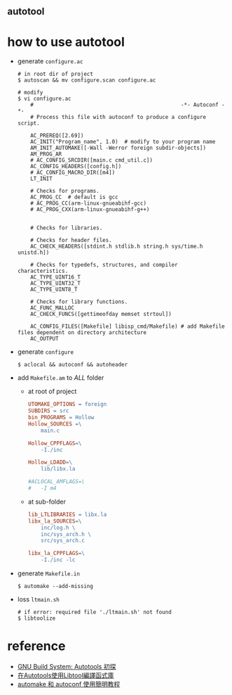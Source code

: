 autotool
---

# how to use autotool

+ generate `configure.ac`

    ```shell
    # in root dir of project
    $ autoscan && mv configure.scan configure.ac

    # modify
    $ vi configure.ac
        #                                               -*- Autoconf -*-
        # Process this file with autoconf to produce a configure script.

        AC_PREREQ([2.69])
        AC_INIT("Program_name", 1.0)  # modify to your program name
        AM_INIT_AUTOMAKE([-Wall -Werror foreign subdir-objects])
        AM_PROG_AR
        # AC_CONFIG_SRCDIR([main.c cmd_util.c])
        AC_CONFIG_HEADERS([config.h])
        # AC_CONFIG_MACRO_DIR([m4])
        LT_INIT

        # Checks for programs.
        AC_PROG_CC  # default is gcc
        # AC_PROG_CC(arm-linux-gnueabihf-gcc)
        # AC_PROG_CXX(arm-linux-gnueabihf-g++)


        # Checks for libraries.

        # Checks for header files.
        AC_CHECK_HEADERS([stdint.h stdlib.h string.h sys/time.h unistd.h])

        # Checks for typedefs, structures, and compiler characteristics.
        AC_TYPE_UINT16_T
        AC_TYPE_UINT32_T
        AC_TYPE_UINT8_T

        # Checks for library functions.
        AC_FUNC_MALLOC
        AC_CHECK_FUNCS([gettimeofday memset strtoul])

        AC_CONFIG_FILES([Makefile] libisp_cmd/Makefile) # add Makefile files dependent on directory architecture
        AC_OUTPUT
    ```

+ generate `configure`

    ```shell
    $ aclocal && autoconf && autoheader
    ```

+ add `Makefile.am` to *ALL* folder

    - at root of project

        ```Makefile
        UTOMAKE_OPTIONS = foreign
        SUBDIRS = src
        bin_PROGRAMS = Hollow
        Hollow_SOURCES =\
            main.c

        Hollow_CPPFLAGS=\
            -I./inc

        Hollow_LDADD=\
            lib/libx.la

        #ACLOCAL_AMFLAGS=\
        #	-I m4
        ```

    - at sub-folder

        ```Makefile
        lib_LTLIBRARIES = libx.la
        libx_la_SOURCES=\
            inc/log.h \
            inc/sys_arch.h \
            src/sys_arch.c

        libx_la_CPPFLAGS=\
            -I./inc -lc
        ```

+ generate `Makefile.in`

    ```shell
    $ automake --add-missing
    ```

+ loss `ltmain.sh`

    ```
    # if error: required file './ltmain.sh' not found
    $ libtoolize
    ```



# reference
+ [GNU Build System: Autotools 初探](http://wen00072.github.io/blog/2014/05/13/study-on-gnu-build-system-autotools/)
+ [在Autotools使用Libtool編譯函式庫](http://wen00072.github.io/blog/2014/05/20/autotools-to-use-libtool-compile-function-library/)
+ [automake 和 autoconf 使用簡明教程](https://thebigdoc.readthedocs.io/en/latest/auto-make-conf.html)
